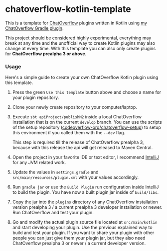 # chatoverflow-kotlin-template

This is a template for [ChatOverflow](https://github.com/codeoverflow-org/chatoverflow) plugins written in Kotlin using [my ChatOverflow Gradle plugin](https://github.com/daniel0611/gradle-chatoverflow-plugin).

This project should be considered highly experimental, everything may break at any time and the unofficial way to create Kotlin plugins may also change at every time. With this template you can also only create plugins for **ChatOverflow prealpha 3 or above**.

### Usage

Here's a simple guide to create your own ChatOverflow Kotlin plugin using this template.

1. Press the green `Use this template` button above and choose a name for your plugin repository.

2. Clone your newly create repository to your computer/laptop.

3. Execute `sbt apiProject/publishM2` inside a local ChatOverflow installation that is on the current `develop` branch. You can use the scripts of the setup repository ([codeoverflow-org/chatoverflow-setup](https://github.com/codeoverflow-org/chatoverflow-setup)) to setup this environment if you called them with the `--dev` flag.

   This step is required till the release of ChatOverflow prealpha 3, because with this release the api will get released to Maven Central.

4. Open the project in your favorite IDE or text editor, I recommend [IntelliJ](https://www.jetbrains.com/idea/) for any JVM related work.

5. Update the values in `settings.gradle` and  `src/main/resources/plugin.xml` with your values accordingly.

6. Run `gradle jar` or use the `Build Plugin` run configuration inside IntelliJ to build the plugin. You have now a built plugin jar inside of `build/libs`. 

7. Copy the jar into the `plugins` directory of any ChatOverflow installation version prealpha 3 / a current prealpha 3 developer installation or newer. Run ChatOverflow and test your plugin.

8. Go and modify the actual plugin source file located at `src/main/kotlin` and start developing your plugin. Use the previous explained way to build and test your plugin. If you want to share your plugin with other people you can just give them your plugin jar, but they also need ChatOverflow prealpha 3 or newer / a current developer version.